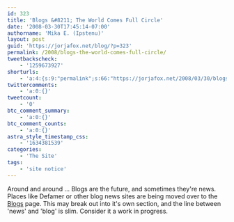 ```yaml
---
id: 323
title: 'Blogs &#8211; The World Comes Full Circle'
date: '2008-03-30T17:45:14-07:00'
authorname: 'Mika E. (Ipstenu)'
layout: post
guid: 'https://jorjafox.net/blog/?p=323'
permalink: /2008/blogs-the-world-comes-full-circle/
tweetbackscheck:
    - '1259673927'
shorturls:
    - 'a:4:{s:9:"permalink";s:66:"https://jorjafox.net/2008/03/30/blogs-the-world-comes-full-circle/";s:7:"tinyurl";s:25:"http://tinyurl.com/lly2em";s:4:"isgd";s:18:"http://is.gd/534SE";s:5:"bitly";s:20:"http://bit.ly/7tNC0m";}'
twittercomments:
    - 'a:0:{}'
tweetcount:
    - '0'
btc_comment_summary:
    - 'a:0:{}'
btc_comment_counts:
    - 'a:0:{}'
astra_style_timestamp_css:
    - '1634381539'
categories:
    - 'The Site'
tags:
    - 'site notice'
---
```


Around and around ... Blogs are the future, and sometimes they're news.  Places like Defamer or other blog news sites are being moved over to the <a href="https://jorjafox.net/wiki/News_Articles_%28Blogs%29">Blogs</a> page.  This may break out into it's own section, and the line between 'news' and 'blog' is slim.  Consider it a work in progress.

